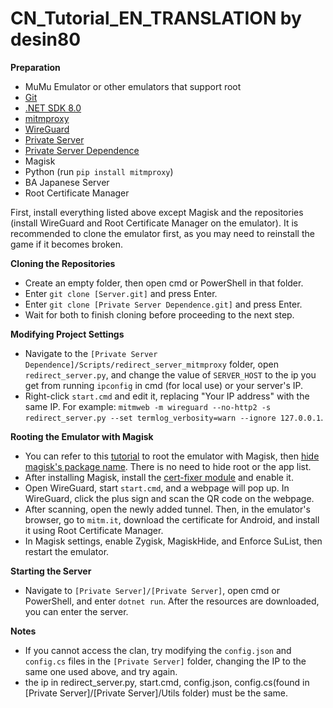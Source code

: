 # CN_Tutorial_EN_TRANSLATION by desin80

**Preparation**

- MuMu Emulator or other emulators that support root
- [Git](https://git-scm.com/)
- [.NET SDK 8.0](https://dotnet.microsoft.com/en-us/download/visual-studio-sdks)
- [mitmproxy](https://mitmproxy.org/)
- [WireGuard](https://www.wireguard.com/)
- [Private Server](Server.git)
- [Private Server Dependence](Dependence.git)
- Magisk
- Python (run `pip install mitmproxy`)
- BA Japanese Server
- Root Certificate Manager

First, install everything listed above except Magisk and the repositories (install WireGuard and Root Certificate Manager on the emulator). It is recommended to clone the emulator first, as you may need to reinstall the game if it becomes broken.

**Cloning the Repositories**

- Create an empty folder, then open cmd or PowerShell in that folder.
- Enter `git clone [Server.git]` and press Enter.
- Enter `git clone [Private Server Dependence.git]` and press Enter.
- Wait for both to finish cloning before proceeding to the next step.

**Modifying Project Settings**

- Navigate to the `[Private Server Dependence]/Scripts/redirect_server_mitmproxy` folder, open `redirect_server.py`, and change the value of `SERVER_HOST` to the ip you get from running `ipconfig` in cmd (for local use) or your server's IP.
- Right-click `start.cmd` and edit it, replacing "Your IP address" with the same IP. For example: `mitmweb -m wireguard --no-http2 -s redirect_server.py --set termlog_verbosity=warn --ignore 127.0.0.1`.

**Rooting the Emulator with Magisk**

- You can refer to this [tutorial](https://mumu.163.com/help/20240202/35044_1136675.html) to root the emulator with Magisk, then [hide magisk's package name](https://magiskcn.com/hide-the-magisk-app.html). There is no need to hide root or the app list.
- After installing Magisk, install the [cert-fixer module](https://github.com/pwnlogs/cert-fixer) and enable it.
- Open WireGuard, start `start.cmd`, and a webpage will pop up. In WireGuard, click the plus sign and scan the QR code on the webpage.
- After scanning, open the newly added tunnel. Then, in the emulator's browser, go to `mitm.it`, download the certificate for Android, and install it using Root Certificate Manager.
- In Magisk settings, enable Zygisk, MagiskHide, and Enforce SuList, then restart the emulator.

**Starting the Server**

- Navigate to `[Private Server]/[Private Server]`, open cmd or PowerShell, and enter `dotnet run`. After the resources are downloaded, you can enter the server.

**Notes**

- If you cannot access the clan, try modifying the `config.json` and `config.cs` files in the `[Private Server]` folder, changing the IP to the same one used above, and try again.
- the ip in redirect_server.py, start.cmd, config.json, config.cs(found in [Private Server]/[Private Server]/Utils folder) must be the same.
